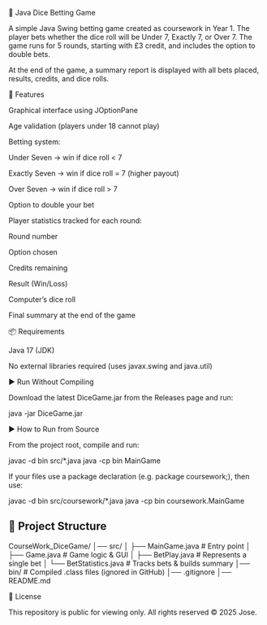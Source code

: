 🎲 Java Dice Betting Game

A simple Java Swing betting game created as coursework in Year 1.
The player bets whether the dice roll will be Under 7, Exactly 7, or Over 7.
The game runs for 5 rounds, starting with £3 credit, and includes the option to double bets.

At the end of the game, a summary report is displayed with all bets placed, results, credits, and dice rolls.

🚀 Features

Graphical interface using JOptionPane

Age validation (players under 18 cannot play)

Betting system:

Under Seven → win if dice roll < 7

Exactly Seven → win if dice roll = 7 (higher payout)

Over Seven → win if dice roll > 7

Option to double your bet

Player statistics tracked for each round:

Round number

Option chosen

Credits remaining

Result (Win/Loss)

Computer’s dice roll

Final summary at the end of the game

📦 Requirements

Java 17 (JDK)

No external libraries required (uses javax.swing and java.util)

▶️ Run Without Compiling

Download the latest DiceGame.jar from the Releases page and run:

java -jar DiceGame.jar

▶️ How to Run from Source

From the project root, compile and run:

javac -d bin src/*.java
java -cp bin MainGame

If your files use a package declaration (e.g. package coursework;), then use:

javac -d bin src/coursework/*.java
java -cp bin coursework.MainGame

## 📂 Project Structure

CourseWork_DiceGame/
│── src/
│ ├── MainGame.java # Entry point
│ ├── Game.java # Game logic & GUI
│ ├── BetPlay.java # Represents a single bet
│ └── BetStatistics.java # Tracks bets & builds summary
│── bin/ # Compiled .class files (ignored in GitHub)
│── .gitignore
│── README.md

📜 License

This repository is public for viewing only.
All rights reserved © 2025 Jose.

